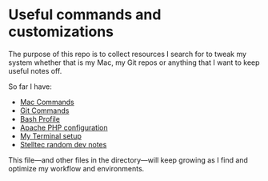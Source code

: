 # Useful commands and customizations

The purpose of this repo is to collect resources I search for to tweak my system whether that is my Mac, my Git repos or anything that I want to keep useful notes off.

So far I have:

- [Mac Commands](mac-commands.md)
- [Git Commands](git-commands.md)
- [Bash Profile](bash_profile.bash)
- [Apache PHP configuration](apache-php-configuration.md)
- [My Terminal setup](my-terminal.md)
- [Stelltec random dev notes](stelltec-notes.md)

This file—and other files in the directory—will keep growing as I find and optimize my workflow and environments.
